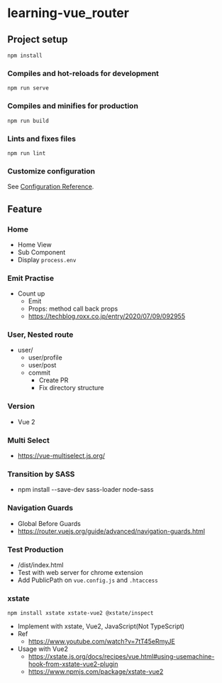 # learning-vue_router

## Project setup
```
npm install
```

### Compiles and hot-reloads for development
```
npm run serve
```

### Compiles and minifies for production
```
npm run build
```

### Lints and fixes files
```
npm run lint
```

### Customize configuration
See [Configuration Reference](https://cli.vuejs.org/config/).

## Feature
### Home
- Home View
- Sub Component
- Display `process.env`
### Emit Practise
- Count up
  - Emit
  - Props: method call back props
  - https://techblog.roxx.co.jp/entry/2020/07/09/092955
### User, Nested route
- user/
  - user/profile
  - user/post
  - commit
    - Create PR
    - Fix directory structure
### Version
- Vue 2
### Multi Select
  - https://vue-multiselect.js.org/
### Transition by SASS
- npm install --save-dev sass-loader node-sass
### Navigation Guards
- Global Before Guards
- https://router.vuejs.org/guide/advanced/navigation-guards.html
### Test Production
- /dist/index.html
- Test with web server for chrome extension
- Add PublicPath on `vue.config.js` and `.htaccess` 
### xstate
```
npm install xstate xstate-vue2 @xstate/inspect
```  
- Implement with xstate, Vue2, JavaScript(Not TypeScript)
- Ref
  - https://www.youtube.com/watch?v=7tT45eRmyJE
- Usage with Vue2
  - https://xstate.js.org/docs/recipes/vue.html#using-usemachine-hook-from-xstate-vue2-plugin
  - https://www.npmjs.com/package/xstate-vue2
